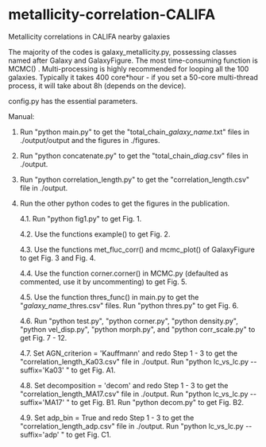 # metallicity-correlation-CALIFA
Metallicity correlations in CALIFA nearby galaxies

The majority of the codes is galaxy_metallicity.py, possessing classes named after Galaxy and GalaxyFigure. The most time-consuming function is MCMC()
. Multi-processing is highly recommended for looping all the 100 galaxies. Typically it takes 400 core\*hour - if you set a 50-core multi-thread process, it will take about 8h (depends on the device).

config.py has the essential parameters.

Manual:

1. Run "python main.py" to get the "total_chain_*galaxy_name*.txt" files in ./output/output and the figures in ./figures.

2. Run "python concatenate.py" to get the "total_chain_*diag*.csv" files in ./output.

3. Run "python correlation_length.py" to get the "correlation_length.csv" file in ./output.

4. Run the other python codes to get the figures in the publication.

    4.1. Run "python fig1.py" to get Fig. 1.
  
    4.2. Use the functions example() to get Fig. 2.
  
    4.3. Use the functions met_fluc_corr() and mcmc_plot() of GalaxyFigure to get Fig. 3 and Fig. 4.
  
    4.4. Use the function corner.corner() in MCMC.py (defaulted as commented, use it by uncommenting) to get Fig. 5.
  
    4.5. Use the function thres_func() in main.py to get the "*galaxy_name*\_thres.csv" files. Run "python thres.py" to get Fig. 6.
    
    4.6. Run "python test.py", "python corner.py", "python density.py", "python vel_disp.py", "python morph.py", and "python corr_scale.py" to get Fig. 7 - 12.
    
    4.7. Set AGN_criterion = 'Kauffmann' and redo Step 1 - 3 to get the "correlation_length_Ka03.csv" file in ./output. Run "python lc_vs_lc.py --suffix='Ka03' " to get Fig. A1.
    
    4.8. Set decomposition = 'decom' and redo Step 1 - 3 to get the "correlation_length_MA17.csv" file in ./output. Run "python lc_vs_lc.py --suffix='MA17' " to get Fig. B1. Run "python decom.py" to get Fig. B2.
     
    4.9. Set adp_bin = True and redo Step 1 - 3 to get the "correlation_length_adp.csv" file in ./output. Run "python lc_vs_lc.py --suffix='adp' " to get Fig. C1.
